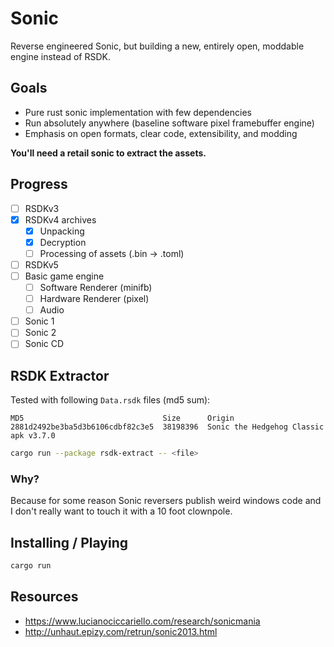 # Sonic

Reverse engineered Sonic, but building a new, entirely open, moddable engine instead of RSDK.

## Goals
- Pure rust sonic implementation with few dependencies
- Run absolutely anywhere (baseline software pixel framebuffer engine)
- Emphasis on open formats, clear code, extensibility, and modding

**You'll need a retail sonic to extract the assets.**

## Progress
- [ ] RSDKv3
- [x] RSDKv4 archives
  - [x] Unpacking
  - [x] Decryption
  - [ ] Processing of assets (.bin -> .toml)
- [ ] RSDKv5
- [ ] Basic game engine
  - [ ] Software Renderer (minifb)
  - [ ] Hardware Renderer (pixel)
  - [ ] Audio
- [ ] Sonic 1
- [ ] Sonic 2
- [ ] Sonic CD

## RSDK Extractor

Tested with following `Data.rsdk` files (md5 sum):

```
MD5                               Size      Origin
2881d2492be3ba5d3b6106cdbf82c3e5  38198396  Sonic the Hedgehog Classic apk v3.7.0
```

```bash
cargo run --package rsdk-extract -- <file>
```

### Why?

Because for some reason Sonic reversers publish weird windows code and I don't really want to touch it with a 10 foot clownpole.

## Installing / Playing

```bash
cargo run
```

## Resources

- https://www.lucianociccariello.com/research/sonicmania
- http://unhaut.epizy.com/retrun/sonic2013.html

